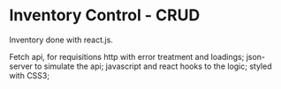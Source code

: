 <h1>Inventory Control - CRUD</h1>

Inventory done with react.js.

Fetch api, for requisitions http with error treatment and loadings;
json-server to simulate the api;
javascript and react hooks to the logic;
styled with CSS3;

